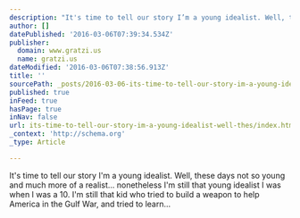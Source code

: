 ```yaml
---
description: "It's time to tell our story I’m a young idealist. Well, these days not so young and much more of a realist… nonetheless I’m still that young idealist I was when"
author: []
datePublished: '2016-03-06T07:39:34.534Z'
publisher:
  domain: www.gratzi.us
  name: gratzi.us
dateModified: '2016-03-06T07:38:56.913Z'
title: ''
sourcePath: _posts/2016-03-06-its-time-to-tell-our-story-im-a-young-idealist-well-thes.md
published: true
inFeed: true
hasPage: true
inNav: false
url: its-time-to-tell-our-story-im-a-young-idealist-well-thes/index.html
_context: 'http://schema.org'
_type: Article

---
```

It's time to tell our story I'm a young idealist. Well, these days not so young and much more of a realist... nonetheless I'm still that young idealist I was when I was a 10\. I'm still that kid who tried to build a weapon to help America in the Gulf War, and tried to learn...